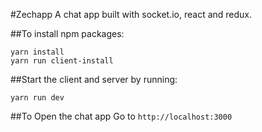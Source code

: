 #Zechapp
A chat app built with socket.io, react and redux.

##To install npm packages:

```
yarn install
yarn run client-install
```

##Start the client and server by running:

```
yarn run dev
```

##To Open the chat app
Go to `http://localhost:3000`
